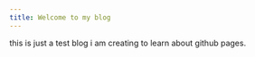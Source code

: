 ```yaml
---
title: Welcome to my blog
---
```

this is just a test blog i am creating to learn about github pages.
